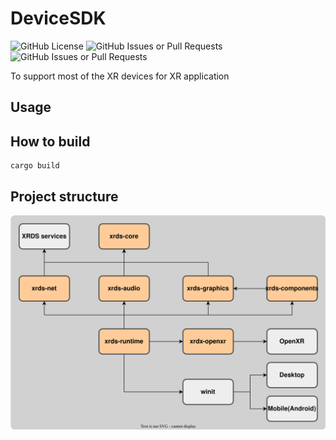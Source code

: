 # DeviceSDK

![GitHub License](https://img.shields.io/github/license/OpenXRDS/DeviceSDK?color=white)
![GitHub Issues or Pull Requests](https://img.shields.io/github/issues/OpenXRDS/DeviceSDK)
![GitHub Issues or Pull Requests](https://img.shields.io/github/issues-closed/OpenXRDS/DeviceSDK?color=red)

To support most of the XR devices for XR application

## Usage

## How to build

```shell
cargo build
```

## Project structure

![project_structure](res/module_deps.svg?raw=true)
